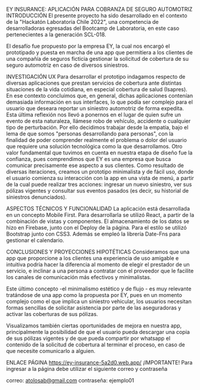 EY INSURANCE: APLICACIÓN PARA COBRANZA DE SEGURO AUTOMOTRIZ
INTRODUCCIÓN
El presente proyecto ha sido desarrollado en el contexto de la "Hackatón Laboratoria Chile 2022", una competencia de desarrolladoras egresadas del Bootcamp de Laboratoria, en este caso pertenecientes a la generación SCL-018.

El desafío fue propuesto por la empresa EY, la cual nos encargó el prototipado y puesta en marcha de una app que permitiera a los clientes de una compañía de seguros ficticia gestionar la solicitud de cobertura de su seguro automotriz en caso de diversos siniestros.

INVESTIGACIÓN UX
Para desarrollar el prototipo indagamos respecto de diversas aplicaciones que prestan servicios de cobertura ante distintas situaciones de la vida cotidiana, en especial cobertura de salud (Isapres). En ese contexto concluimos que, en general, dichas aplicaciones contenían demasiada información en sus interfaces, lo que podía ser complejo para el usuario que deseara reportar un siniestro automotriz de forma expedita. Esta última reflexión nos llevó a ponernos en el lugar de quien sufre un evento de esta naturaleza, llámese robo de vehículo, accidente o cualquier tipo de perturbación. Por ello decidimos trabajar desde la empatía, bajo el lema de que somos "personas desarrollando para personas", con la finalidad de poder comprender realmente el problema o dolor del usuario que requiere una solución tecnológica como la que desarrollamos. Otro valor fundamental que tuvimos en cuenta en nuestra etapa de diseño fue la confianza, pues comprendimos que EY es una empresa que busca comunicar precisamente ese aspecto a sus clientes. Como resultado de diversas iteraciones, creamos un prototipo minimalista y de fácil uso, donde el usuario comienza su interacción con la app en una vista de menú, a partir de la cual puede realizar tres acciones: ingresar un nuevo siniestro, ver sus pólizas vigentes y consultar sus eventos pasados (es decir, su historial de siniestros denunciados).

ASPECTOS TÉCNICOS Y FUNCIONALIDAD
La aplicación está desarrollada en un concepto Mobile First. Para desarrollarla se utilizó React, a partir de la combinación de vistas y componentes. El almacenamiento de los datos se hizo en Firebase, junto con el Deploy de la página. Para el estilo se utilizó Bootstrap junto con CSS3. Además se empleó la librería Date-Fns para gestionar el calendario.

CONCLUSIONES Y PROYECCIONES HIPOTÉTICAS
Consideramos que una app que proporcione a los clientes una experiencia de uso amigable e intuitiva podría hacer la diferencia al momento de elegir el prestador de un servicio, e inclinar a una persona a contratar con el proveedor que le facilite los canales de comunicación más efectivos y minimalistas.

Este último concepto -el minimalismo estético y de flujo - es muy relevante tratándose de una app como la propuesta por EY, pues en un momento complejo como el que implica un siniestro vehicular, los usuarios necesitan formas sencillas de solicitar asistencia por parte de las aseguradoras y activar las coberturas de sus pólizas.

Visualizamos también ciertas oportunidades de mejora en nuestra app, principalmente la posibilidad de que el usuario pueda descargar una copia de sus pólizas vigentes y de que pueda compartir por whatsapp el contenido de la solicitud de cobertura al terminar el proceso, en caso de que necesite comunicarlo a alguien.

ENLACE PÁGINA
https://ey-insurance-5a2d0.web.app/
¡IMPORTANTE! Para ingresar a la página debe utilizar el siguiente correo y contraseña

correo: atolosab@gmail.com
contraseña: ejemplo01
